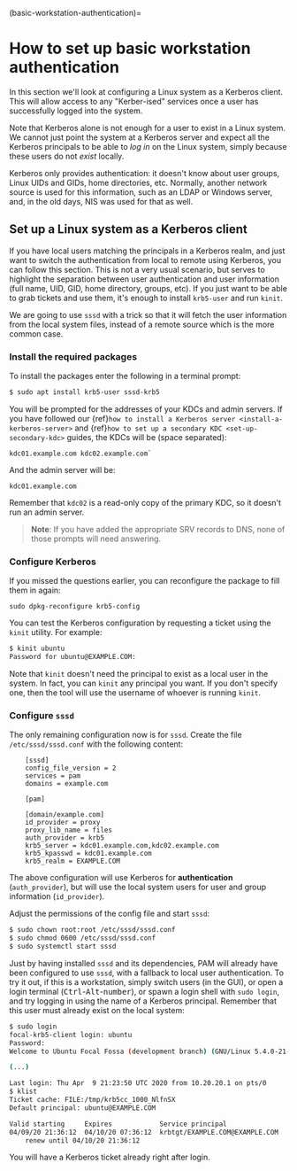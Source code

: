 (basic-workstation-authentication)=
# How to set up basic workstation authentication


In this section we'll look at configuring a Linux system as a Kerberos client. This will allow access to any "Kerber-ised" services once a user has successfully logged into the system.

Note that Kerberos alone is not enough for a user to exist in a Linux system. We cannot just point the system at a Kerberos server and expect all the Kerberos principals to be able to *log in* on the Linux system, simply because these users do not *exist* locally.

Kerberos only provides authentication: it doesn't know about user groups, Linux UIDs and GIDs, home directories, etc. Normally, another network source is used for this information, such as an LDAP or Windows server, and, in the old days, NIS was used for that as well.

## Set up a Linux system as a Kerberos client

If you have local users matching the principals in a Kerberos realm, and just want to switch the authentication from local to remote using Kerberos, you can follow this section. This is not a very usual scenario, but serves to highlight the separation between user authentication and user information (full name, UID, GID, home directory, groups, etc). If you just want to be able to grab tickets and use them, it's enough to install `krb5-user` and run `kinit`.

We are going to use `sssd` with a trick so that it will fetch the user information from the local system files, instead of a remote source which is the more common case.

### Install the required packages

To install the packages enter the following in a terminal prompt:

```bash
$ sudo apt install krb5-user sssd-krb5
```

You will be prompted for the addresses of your KDCs and admin servers. If you have followed our {ref}`how to install a Kerberos server <install-a-kerberos-server>` and {ref}`how to set up a secondary KDC <set-up-secondary-kdc>` guides, the KDCs will be  (space separated): 

```
kdc01.example.com kdc02.example.com`
```

And the admin server will be: 

```
kdc01.example.com
```

Remember that `kdc02` is a read-only copy of the primary KDC, so it doesn't run an admin server.

> **Note**:
> If you have added the appropriate SRV records to DNS, none of those prompts will need answering.

### Configure Kerberos

If you missed the questions earlier, you can reconfigure the package to fill them in again: 

```
sudo dpkg-reconfigure krb5-config
```

You can test the Kerberos configuration by requesting a ticket using the `kinit` utility. For example:

```bash
$ kinit ubuntu
Password for ubuntu@EXAMPLE.COM:
```

Note that `kinit` doesn't need the principal to exist as a local user in the system. In fact, you can `kinit` any principal you want. If you don't specify one, then the tool will use the username of whoever is running `kinit`.

### Configure `sssd`

The only remaining configuration now is for `sssd`. Create the file `/etc/sssd/sssd.conf` with the following content:

```text
    [sssd]
    config_file_version = 2
    services = pam
    domains = example.com

    [pam]

    [domain/example.com]
    id_provider = proxy
    proxy_lib_name = files
    auth_provider = krb5
    krb5_server = kdc01.example.com,kdc02.example.com
    krb5_kpasswd = kdc01.example.com
    krb5_realm = EXAMPLE.COM
```

The above configuration will use Kerberos for **authentication** (`auth_provider`), but will use the local system users for user and group information (`id_provider`).

Adjust the permissions of the config file and start `sssd`:

```bash
$ sudo chown root:root /etc/sssd/sssd.conf
$ sudo chmod 0600 /etc/sssd/sssd.conf
$ sudo systemctl start sssd
```

Just by having installed `sssd` and its dependencies, PAM will already have been configured to use `sssd`, with a fallback to local user authentication. To try it out, if this is a workstation, simply switch users (in the GUI), or open a login terminal (<kbd>Ctrl</kbd>-<kbd>Alt</kbd>-<kbd>number</kbd>), or spawn a login shell with `sudo login`, and try logging in using the name of a Kerberos principal. Remember that this user must already exist on the local system:

```bash
$ sudo login
focal-krb5-client login: ubuntu
Password:
Welcome to Ubuntu Focal Fossa (development branch) (GNU/Linux 5.4.0-21-generic x86_64)

(...)

Last login: Thu Apr  9 21:23:50 UTC 2020 from 10.20.20.1 on pts/0
$ klist
Ticket cache: FILE:/tmp/krb5cc_1000_NlfnSX
Default principal: ubuntu@EXAMPLE.COM

Valid starting     Expires            Service principal
04/09/20 21:36:12  04/10/20 07:36:12  krbtgt/EXAMPLE.COM@EXAMPLE.COM
    renew until 04/10/20 21:36:12
```

You will have a Kerberos ticket already right after login.
